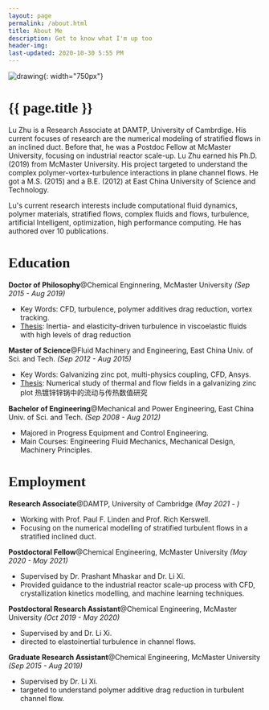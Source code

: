 ```yaml
---
layout: page
permalink: /about.html
title: About Me
description: Get to know what I'm up too
header-img: 
last-updated: 2020-10-30 5:55 PM
---
```



![drawing](/assets/img/avatar/Lu_Zhu.jpg){: width="750px"}

<h1 class="mx-auto" style="font-family:Courgette;">{{ page.title }}</h1>

Lu Zhu is a Research Associate at DAMTP, University of Cambrdige. His current focuses of research are the numerical modeling of stratified flows in an inclined duct. Before that, he was a Postdoc Fellow at McMaster University, focusing on industrial reactor scale-up. Lu Zhu earned his Ph.D. (2019) from McMaster University. His project targeted to understand the complex polymer-vortex-turbulence interactions in plane channel flows. He got a M.S. (2015) and a B.E. (2012) at East China University of Science and Technology.

Lu's current research interests include computational fluid dynamics, polymer materials, stratified flows, complex fluids and flows, turbulence, artificial Intelligent, optimization, high performance computing. He has authored over 10 publications.

<h1 class="mx-auto" style="font-family:Courgette;">Education</h1>

**Doctor of Philosophy**@Chemical Enginnering, McMaster University _(Sep 2015 - Aug 2019)_<br>
  - Key Words: CFD, turbulence, polymer additives drag reduction, vortex tracking.
  - [Thesis](https://macsphere.mcmaster.ca/handle/11375/24887): Inertia- and elasticity-driven turbulence in viscoelastic fluids with high levels of drag reduction 

**Master of Science**@Fluid Machinery and Engineering, East China Univ. of Sci. and Tech. _(Sep 2012 - Aug 2015)_<br>
  - Key Words: Galvanizing zinc pot, multi-physics coupling, CFD, Ansys.
  - [Thesis](https://kns-cnki-net.ezp.lib.cam.ac.uk/kcms/detail/detail.aspx?dbcode=CMFD&dbname=CMFD201502&filename=1015322614.nh&uniplatform=NZKPT&v=7ok5LPD_arhjuIRqGhdRJfw8AjW69QMJyFczh4xNq1vInJFGKZWGKfhPKoevAQ83): Numerical study of thermal and flow fields in a galvanizing zinc plot 热镀锌锌锅中的流动与传热数值研究 

**Bachelor of Engineering**@Mechanical and Power Engineering, East China Univ. of Sci. and Tech. _(Sep 2008 - Aug 2012)_<br>
  - Majored in Progress Equipment and Control Engineering.
  - Main Courses: Engineering Fluid Mechanics, Mechanical Design, Machinery Principles.

<h1 class="mx-auto" style="font-family:Courgette;">Employment</h1>

**Research Associate**@DAMTP, University of Cambridge _(May 2021 - )_<br>
  - Working with Prof. Paul F. Linden and Prof. Rich Kerswell.
  - Focusing on the numerical modelling of stratified turbulent flows in a stratified inclined duct.
 
 **Postdoctoral Fellow**@Chemical Engineering, McMaster University _(May 2020 - May 2021)_<br>
  - Supervised by Dr. Prashant Mhaskar and Dr. Li Xi.
  - Provided guidance to the industrial reactor scale-up process with CFD, crystallization kinetics modelling, and machine learning techniques.

 **Postdoctoral Research Assistant**@Chemical Engineering, McMaster University _(Oct 2019 - May 2020)_<br>
  - Supervised by and Dr. Li Xi.
  - directed to elastoinertial turbulence in channel flows.

 **Graduate Research Assistant**@Chemical Engineering, McMaster University  _(Sep 2015 - Aug 2019)_<br>
   - Supervised by Dr. Li Xi. 
   - targeted to understand polymer additive drag reduction in turbulent channel flow.

